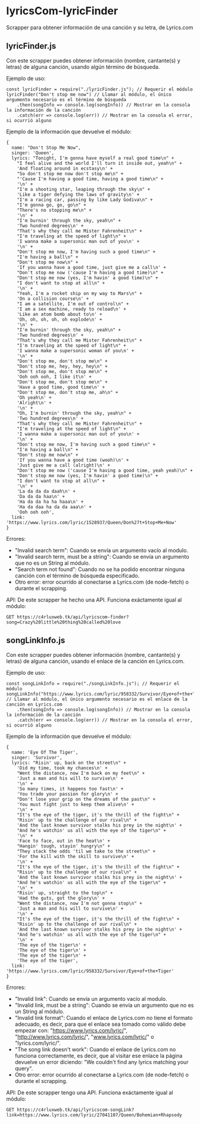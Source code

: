 # lyricsCom-lyricFinder
Scrapper para obtener información de una canción y su letra, de Lyrics.com

## lyricFinder.js
Con este scrapper puedes obtener información (nombre, cantante(s) y letras) de alguna canción, usando algún término de búsqueda.

Ejemplo de uso:
```
const lyricFinder = require("./lyricFinder.js"); // Requerir el módulo
lyricFinder("Don't stop me now") // Llamar al módulo, el único argumento necesario es el término de búsqueda
	.then(songInfo => console.log(songInfo)) // Mostrar en la consola la información de la canción
	.catch(err => console.log(err)) // Mostrar en la consola el error, si ocurrió alguno
```

Ejemplo de la información que devuelve el módulo:
```
{
  name: "Don't Stop Me Now",
  singer: 'Queen',
  lyrics: "Tonight, I'm gonna have myself a real good time\n" +
    "I feel alive and the world I'll turn it inside out, yeah\n" +
    'And floating around in ecstasy\n' +
    "So don't stop me now don't stop me\n" +
    "'Cause I'm having a good time, having a good time\n" +
    '\n' +
    "I'm a shooting star, leaping through the sky\n" +
    'Like a tiger defying the laws of gravity\n' +
    "I'm a racing car, passing by like Lady Godiva\n" +
    "I'm gonna go, go, go\n" +
    "There's no stopping me\n" +
    '\n' +
    "I'm burnin' through the sky, yeah\n" +
    'Two hundred degrees\n' +
    "That's why they call me Mister Fahrenheit\n" +
    "I'm traveling at the speed of light\n" +
    'I wanna make a supersonic man out of you\n' +
    '\n' +
    "Don't stop me now, I'm having such a good time\n" +
    "I'm having a ball\n" +
    "Don't stop me now\n" +
    'If you wanna have a good time, just give me a call\n' +
    "Don't stop me now ('cause I'm having a good time)\n" +
    "Don't stop me now (yes, I'm havin' a good time)\n" +
    "I don't want to stop at all\n" +
    '\n' +
    "Yeah, I'm a rocket ship on my way to Mars\n" +
    'On a collision course\n' +
    "I am a satellite, I'm out of control\n" +
    'I am a sex machine, ready to reload\n' +
    'Like an atom bomb about to\n' +
    'Oh, oh, oh, oh, oh explode\n' +
    '\n' +
    "I'm burnin' through the sky, yeah\n" +
    'Two hundred degrees\n' +
    "That's why they call me Mister Fahrenheit\n" +
    "I'm traveling at the speed of light\n" +
    'I wanna make a supersonic woman of you\n' +
    '\n' +
    "Don't stop me, don't stop me\n" +
    "Don't stop me, hey, hey, hey\n" +
    "Don't stop me, don't stop me\n" +
    'Ooh ooh ooh, I like it\n' +
    "Don't stop me, don't stop me\n" +
    'Have a good time, good time\n' +
    "Don't stop me, don't stop me, ah\n" +
    'Oh yeah\n' +
    'Alright\n' +
    '\n' +
    "Oh, I'm burnin' through the sky, yeah\n" +
    'Two hundred degrees\n' +
    "That's why they call me Mister Fahrenheit\n" +
    "I'm traveling at the speed of light\n" +
    'I wanna make a supersonic man out of you\n' +
    '\n' +
    "Don't stop me now, I'm having such a good time\n" +
    "I'm having a ball\n" +
    "Don't stop me now\n" +
    'If you wanna have a good time (wooh)\n' +
    'Just give me a call (alright)\n' +
    "Don't stop me now ('cause I'm having a good time, yeah yeah)\n" +
    "Don't stop me now (yes, I'm havin' a good time)\n" +
    "I don't want to stop at all\n" +
    '\n' +
    'La da da da daah\n' +
    'Da da da haa\n' +
    'Ha da da ha ha haaa\n' +
    'Ha da daa ha da da aaa\n' +
    'Ooh ooh ooh',
  link: 'https://www.lyrics.com/lyric/1528937/Queen/Don%27t+Stop+Me+Now'
}
```

Errores:
- "Invalid search term": Cuando se envía un argumento vacío al modulo.
- "Invalid search term, must be a string": Cuando se envía un argumento que no es un String al módulo.
- "Search term not found": Cuando no se ha podido encontrar ninguna canción con el término de búsqueda especificado.
- Otro error: error ocurrido al conectarse a Lyrics.com (de node-fetch) o durante el scrapping.

API:
De este scrapper he hecho una API. Funciona exáctamente igual al módulo:
```
GET https://c4rluxweb.tk/api/lyricscom-finder?song=Crazy%20little%20thing%20called%20love
```

## songLinkInfo.js
Con este scrapper puedes obtener información (nombre, cantante(s) y letras) de alguna canción, usando el enlace de la canción en Lyrics.com.

Ejemplo de uso:
```
const songLinkInfo = require("./songLinkInfo.js"); // Requerir el módulo
songLinkInfo("https://www.lyrics.com/lyric/958332/Survivor/Eye+of+the+Tiger") // Llamar al módulo, el único argumento necesario es el enlace de la canción en Lyrics.com 
	.then(songInfo => console.log(songInfo)) // Mostrar en la consola la información de la canción
	.catch(err => console.log(err)) // Mostrar en la consola el error, si ocurrió alguno
```

Ejemplo de la información que devuelve el módulo:
```
{
  name: 'Eye Of The Tiger',
  singer: 'Survivor',
  lyrics: "Risin' up, back on the street\n" +
    'Did my time, took my chances\n' +
    "Went the distance, now I'm back on my feet\n" +
    'Just a man and his will to survive\n' +
    '\n' +
    'So many times, it happens too fast\n' +
    'You trade your passion for glory\n' +
    "Don't lose your grip on the dreams of the past\n" +
    'You must fight just to keep them alive\n' +
    '\n' +
    "It's the eye of the tiger, it's the thrill of the fight\n" +
    "Risin' up to the challenge of our rival\n" +
    'And the last known survivor stalks his prey in the night\n' +
    "And he's watchin' us all with the eye of the tiger\n" +
    '\n' +
    'Face to face, out in the heat\n' +
    "Hangin' tough, stayin' hungry\n" +
    "They stack the odds 'til we take to the street\n" +
    'For the kill with the skill to survive\n' +
    '\n' +
    "It's the eye of the tiger, it's the thrill of the fight\n" +
    "Risin' up to the challenge of our rival\n" +
    'And the last known survivor stalks his prey in the night\n' +
    "And he's watchin' us all with the eye of the tiger\n" +
    '\n' +
    "Risin' up, straight to the top\n" +
    'Had the guts, got the glory\n' +
    "Went the distance, now I'm not gonna stop\n" +
    'Just a man and his will to survive\n' +
    '\n' +
    "It's the eye of the tiger, it's the thrill of the fight\n" +
    "Risin' up to the challenge of our rival\n" +
    'And the last known survivor stalks his prey in the night\n' +
    "And he's watchin' us all with the eye of the tiger\n" +
    '\n' +
    'The eye of the tiger\n' +
    'The eye of the tiger\n' +
    'The eye of the tiger\n' +
    'The eye of the tiger',
  link: 'https://www.lyrics.com/lyric/958332/Survivor/Eye+of+the+Tiger'
}
```

Errores:
- "Invalid link": Cuando se envía un argumento vacío al modulo.
- "Invalid link, must be a string": Cuando se envía un argumento que no es un String al módulo.
- "Invalid link format": Cuando el enlace de Lyrics.com no tiene el formato adecuado, es decir, para que el enlace sea tomado como válido debe empezar con: "https://www.lyrics.com/lyric/", "http://www.lyrics.com/lyric/", "www.lyrics.com/lyric/" o "lyrics.com/lyric/".
- "The song link doesn't work": Cuando el enlace de Lyrics.com no funciona correctamente, es decir, que al visitar ese enlace la página devuelve un error diciendo: "We couldn't find any lyrics matching your query".
- Otro error: error ocurrido al conectarse a Lyrics.com (de node-fetch) o durante el scrapping.

API:
De este scrapper tengo una API. Funciona exáctamente igual al módulo:
```
GET https://c4rluxweb.tk/api/lyricscom-songLink?link=https://www.lyrics.com/lyric/27041107/Queen/Bohemian+Rhapsody
```
